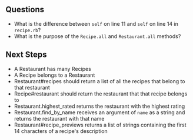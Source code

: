 
## Questions

- What is the difference between `self` on line 11 and `self` on line 14 in `recipe.rb`?
- What is the purpose of the `Recipe.all` and `Restaurant.all` methods?

## Next Steps
- A Restaurant has many Recipes
- A Recipe belongs to a Restaurant
- Restaurant#recipes should return a list of all the recipes that belong to that restaurant
- Recipe#restaurant should return the restaurant that that recipe belongs to
- Restaurant.highest_rated returns the restaurant with the highest rating
- Restaurant.find_by_name receives an argument of `name` as a string and returns the restaurant with that name
- Restaurant#recipe_previews returns a list of strings containing the first 14 characters of a recipe's description
